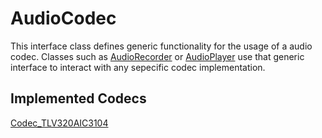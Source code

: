 # AudioCodec
This interface class defines generic functionality for the usage of a audio codec.
Classes such as [AudioRecorder](AudioRecorder.md) or [AudioPlayer](AudioPlayer.md) use that generic interface to interact with any sepecific codec implementation.

## Implemented Codecs
[Codec_TLV320AIC3104](Codec_TLV320AIC3104.md)